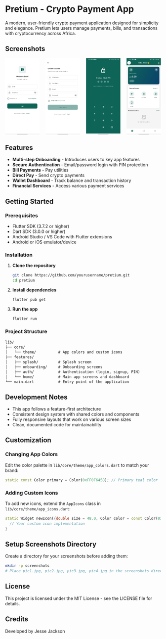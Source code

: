 # Pretium - Crypto Payment App

A modern, user-friendly crypto payment application designed for simplicity and elegance. Pretium lets users manage payments, bills, and transactions with cryptocurrency across Africa.

## Screenshots

<div style="display: flex; flex-wrap: wrap; justify-content: space-between;">
  <img src="screenshots/pic1.jpg" width="22%" alt="Onboarding Screen" />
  <img src="screenshots/pic2.jpg" width="22%" alt="Authentication Screen" />
  <img src="screenshots/pic3.jpg" width="22%" alt="Wallet Dashboard" />
  <img src="screenshots/pic4.jpg" width="22%" alt="Transactions" />
</div>

## Features

- **Multi-step Onboarding** - Introduces users to key app features
- **Secure Authentication** - Email/password login with PIN protection
- **Bill Payments** - Pay utilities
- **Direct Pay** - Send crypto payments
- **Wallet Dashboard** - Track balance and transaction history
- **Financial Services** - Access various payment services

## Getting Started

### Prerequisites

- Flutter SDK (3.7.2 or higher)
- Dart SDK (3.0.0 or higher)
- Android Studio / VS Code with Flutter extensions
- Android or iOS emulator/device

### Installation

1. **Clone the repository**
   ```bash
   git clone https://github.com/yourusername/pretium.git
   cd pretium
   ```

2. **Install dependencies**
   ```bash
   flutter pub get
   ```

3. **Run the app**
   ```bash
   flutter run
   ```

### Project Structure

```
lib/
├── core/
│   └── theme/          # App colors and custom icons
├── features/
│   ├── splash/         # Splash screen
│   ├── onboarding/     # Onboarding screens
│   ├── auth/           # Authentication (login, signup, PIN)
│   └── home/           # Main app screens and dashboard
└── main.dart           # Entry point of the application
```

## Development Notes

- This app follows a feature-first architecture
- Consistent design system with shared colors and components
- Fully responsive layouts that work on various screen sizes
- Clean, documented code for maintainability

## Customization

### Changing App Colors

Edit the color palette in `lib/core/theme/app_colors.dart` to match your brand:

```dart
static const Color primary = Color(0xFF0F6458); // Primary teal color
```

### Adding Custom Icons

To add new icons, extend the `AppIcons` class in `lib/core/theme/app_icons.dart`:

```dart
static Widget newIcon({double size = 48.0, Color color = const Color(0xFF0F6458)}) {
  // Your custom icon implementation
}
```

## Setup Screenshots Directory

Create a directory for your screenshots before adding them:

```bash
mkdir -p screenshots
# Place pic1.jpg, pic2.jpg, pic3.jpg, pic4.jpg in the screenshots directory
```

## License

This project is licensed under the MIT License - see the LICENSE file for details.

## Credits

Developed by Jesse Jackson
